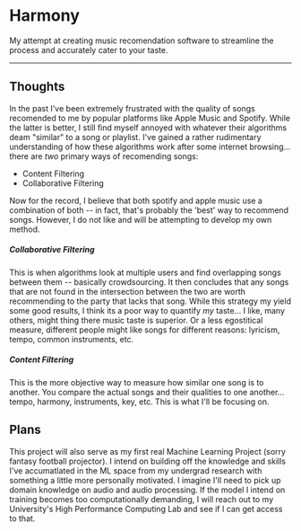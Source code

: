 # Harmony
My attempt at creating music recomendation software to streamline the process and accurately cater to your taste.

------
## Thoughts
In the past I've been extremely frustrated with the quality of songs recomended to me by popular platforms like Apple Music and Spotify. While the latter is better, I still find myself annoyed with whatever their algorithms deam "similar" to a song or playlist. I've gained a rather rudimentary understanding of how these algorithms work after some internet browsing... there are *two* primary ways of recomending songs:
- Content Filtering
- Collaborative Filtering

Now for the record, I believe that both spotify and apple music use a combination of both -- in fact, that's probably the 'best' way to recommend songs. However, I do not like and will be attempting to develop my own method.

##### Collaborative Filtering 
This is when algorithms look at multiple users and find overlapping songs between them -- basically crowdsourcing. It then concludes that any songs that are not found in the intersection between the two are worth recommending to the party that lacks that song. While this strategy my yield some good results, I think its a poor way to quantify *my* taste... I like, many others, might thing there music taste is superior. Or a less egostitical measure, different people might like songs for different reasons: lyricism, tempo, common instruments, etc. 

##### Content Filtering
This is the more objective way to measure how similar one song is to another. You compare the actual songs and their qualities to one another... tempo, harmony, instruments, key, etc. This is what I'll be focusing on. 

## Plans
This project will also serve as my first real Machine Learning Project (sorry fantasy football projector). I intend on building off the knowledge and skills I've accumatlated in the ML space from my undergrad research with something a little more personally motivated. I imagine I'll need to pick up domain knowledge on audio and audio processing. If the model I intend on training becomes too computationally demanding, I will reach out to my University's High Performance Computing Lab and see if I can get access to that. 

